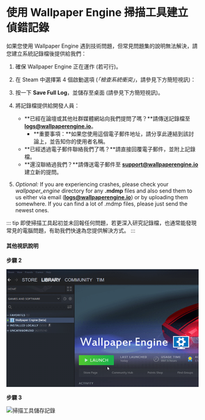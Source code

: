 # 使用 Wallpaper Engine 掃描工具建立偵錯記錄

如果您使用 Wallpaper Engine 遇到技術問題，但常見問題集的說明無法解決，請您建立系統記錄檔後提供給我們：

1. 確保 Wallpaper Engine 正在運作 (若可行)。
2. 在 Steam 中選擇第 4 個啟動選項 (*「檢查系統衝突」*，請參見下方簡短視訊)：
3. 按一下 **Save Full Log**，並儲存至桌面 (請參見下方簡短視訊)。
4. 將記錄檔提供給開發人員：
    * **已經在論壇或其他社群媒體網站向我們提問了嗎？**請傳送記錄檔至 **logs@wallpaperengine.io**。
        * **重要事項：**如果您使用這個電子郵件地址，請分享此連結到該討論上，並告知你的使用者名稱。
    * **已經透過電子郵件聯絡我們了嗎？**請直接回覆電子郵件，並附上記錄檔。
    * **還沒聯絡過我們？**請傳送電子郵件至 **support@wallpaperengine.io** 建立新的提問。

5. *Optional:* If you are experiencing crashes, please check your *wallpaper_engine* directory for any **.mdmp** files and also send them to us either via email (**logs@wallpaperengine.io**) or by uploading them somewhere. If you can find a lot of .mdmp files, please just send the newest ones.

::: tip
即使掃描工具起初並未回報任何問題，若更深入研究記錄檔，也通常能發現常見的電腦問題，有助我們快速為您提供解決方式。
:::

#### 其他視訊說明

**步驟 2**

![掃描工具啟動選項](./scantoollaunch.gif)

**步驟 3**

![掃描工具儲存記錄](./scantoolsave.gif)
